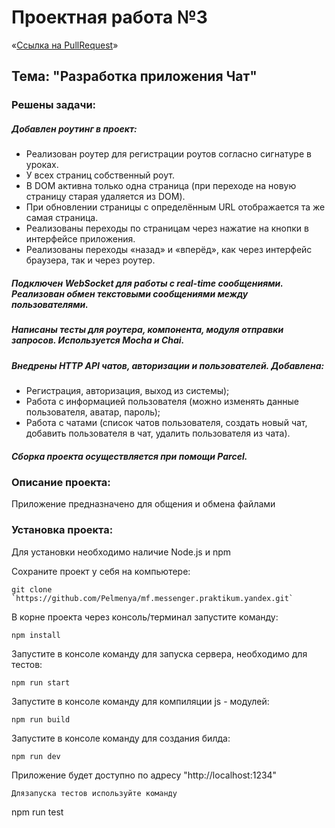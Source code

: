 # Проектная работа №3

«[Ссылка на PullRequest](https://github.com/Pelmenya/middle.messenger.praktikum.yandex/pull/2)»

##  Тема: "Разработка приложения Чат"

### Решены задачи:

##### Добавлен роутинг в проект:
- Реализован роутер для регистрации роутов согласно сигнатуре в уроках. 
- У всех страниц собственный роут.
- В DOM активна только одна страница (при переходе на новую страницу старая удаляется из DOM).
- При обновлении страницы с определённым URL отображается та же самая страница. 
- Реализованы переходы по страницам через нажатие на кнопки в интерфейсе приложения.  
- Реализованы переходы «назад» и «вперёд», как через интерфейс браузера, так и через роутер.
##### Подключен WebSocket для работы с real-time сообщениями. Реализован обмен текстовыми сообщениями между пользователями.
##### Написаны тесты для роутера, компонента, модуля отправки запросов. Используется Mocha и Chai.
##### Внедрены HTTP API чатов, авторизации и пользователей. Добавлена:
- Регистрация, авторизация, выход из системы);
- Работа с информацией пользователя (можно изменять данные пользователя, аватар, пароль);
- Работа с чатами (список чатов пользователя, создать новый чат, добавить пользователя в чат, удалить пользователя из чата).
##### Сборка проекта осуществляется при помощи Parcel.

### Описание проекта:
  Приложение предназначено для общения и обмена файлами

### Установка проекта:
 Для установки необходимо наличие Node.js и npm

Сохраните проект у себя на компьютере:
```
git clone `https://github.com/Pelmenya/mf.messenger.praktikum.yandex.git`
```
В корне проекта через консоль/терминал запустите команду:
```
npm install
```
Запустите в консоле команду для запуска сервера, необходимо для тестов:
```
npm run start
```
Запустите в консоле команду для компиляции js - модулей:
```
npm run build
```
Запустите в консоле команду для создания билда:
```
npm run dev
```
Приложение будет доступно по адресу "http://localhost:1234"
```
Длязапуска тестов используйте команду
```
npm run test
